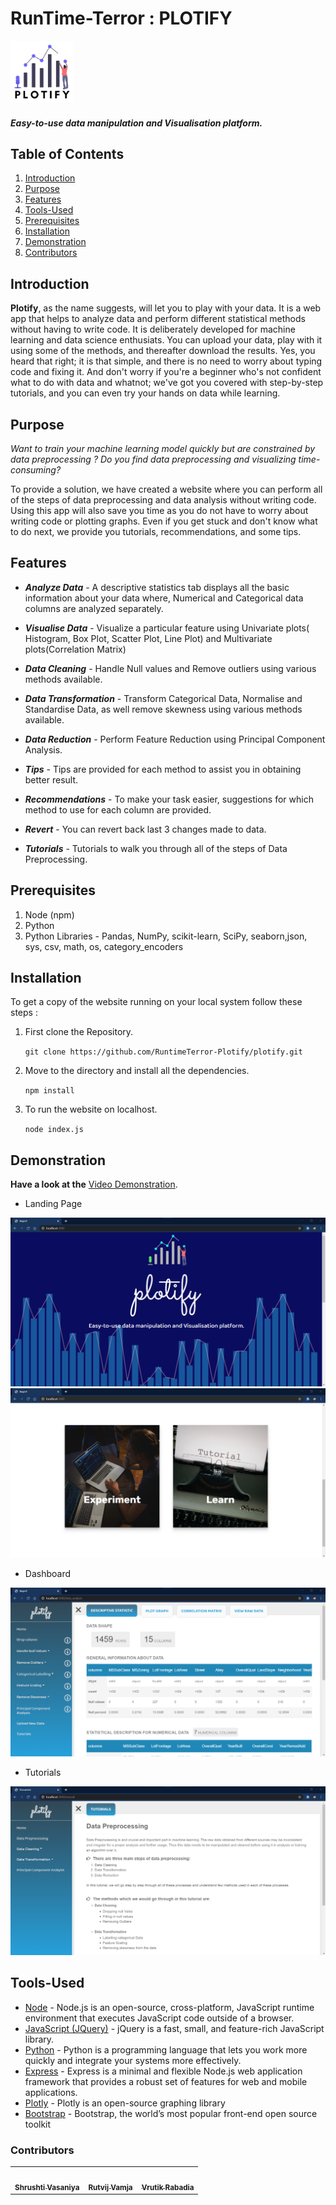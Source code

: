 # RunTime-Terror : PLOTIFY 
<img src="./public/images/plotify.png" width="100" height="100">

##### Easy-to-use data manipulation and Visualisation platform.



## Table of Contents

1. [Introduction](#Introduction)
2. [Purpose](#Introduction)
3. [Features](#Features)
4. [Tools-Used](#Tools-Used)
5. [Prerequisites](#Prerequirites)
6. [Installation](#Installation)
7. [Demonstration](#Demonstration)
8. [Contributors](#Contributions)

## Introduction

**Plotify**, as the name suggests, will let you to play with your data. It is a web app that helps to analyze data and perform different statistical methods without having to write code. It is deliberately developed for machine learning and data science enthusiats. You can upload your data, play with it using some of the methods, and thereafter download the results. Yes, you heard that right; it is that simple, and there is no need to worry about typing code and fixing it. And don't worry if you're a beginner who's not confident what to do with data and whatnot; we've got you covered with step-by-step tutorials, and you can even try your hands on data while learning.

## Purpose

_*Want to train your machine learning model quickly but are constrained by data preprocessing ?*_
_*Do you find data preprocessing and visualizing time-consuming?*_

To provide a solution, we have created a website where you can perform all of the steps of data preprocessing and data analysis without writing code. Using this app will also save you time as you do not have to worry about writing code or plotting graphs. Even if you get stuck and don't know what to do next, we provide you tutorials, recommendations, and some tips.

## Features

- **_Analyze Data_** - A descriptive statistics tab displays all the basic information about your data where, Numerical and Categorical data columns are analyzed separately.

- **_Visualise Data_** - Visualize a particular feature using Univariate plots( Histogram, Box Plot, Scatter Plot, Line Plot) and Multivariate plots(Correlation Matrix)

- **_Data Cleaning_** - Handle Null values and Remove outliers using various methods available.

- **_Data Transformation_** - Transform Categorical Data, Normalise and Standardise Data, as well remove skewness using various methods available.  
- **_Data Reduction_** - Perform Feature Reduction using Principal Component Analysis.
- **_Tips_** - Tips are provided for each method to assist you in obtaining better result.
- **_Recommendations_** - To make your task easier, suggestions for which method to use for each column are provided.
- **_Revert_** - You can revert back last 3 changes made to data.
- **_Tutorials_** - Tutorials to walk you through all of the steps of Data Preprocessing. 

## Prerequisites

1. Node (npm)
2. Python
3. Python Libraries - Pandas, NumPy, scikit-learn, SciPy, seaborn,json, sys, csv, math, os, category_encoders

## Installation

To get a copy of the website running on your local system follow these steps :

1.  First clone the Repository.

    ```git clone https://github.com/RuntimeTerror-Plotify/plotify.git```

2.  Move to the directory and install all the dependencies.

    ```npm install```

3.  To run the website on localhost.

    ```node index.js```

## Demonstration

**Have a look at the** <a href="https://google.com/">Video Demonstration</a>. 

- Landing Page
<img src="./public/images/landing1.png" alt="not found">
<img src="./public/images/landing2.png" alt="not found">

- Dashboard
<img src="./public/images/dashboard.png" alt="not found">

- Tutorials
<img src="./public/images/tutorial.png" alt="not found">

## Tools-Used

- <a href="https://nodejs.org/">Node</a> - Node.js is an open-source, cross-platform, JavaScript runtime environment that executes JavaScript code outside of a browser.
- <a href="https://jquery.com/">JavaScript (JQuery)</a> - jQuery is a fast, small, and feature-rich JavaScript library.
- <a href="https://www.python.org/">Python</a> - Python is a programming language that lets you work more quickly and integrate your systems more effectively.
- <a href="https://expressjs.com/">Express</a> - Express is a minimal and flexible Node.js web application framework that provides a robust set of features for web and mobile applications.
- <a href="https://plotly.com/">Plotly</a> - Plotly is an open-source graphing library
- <a href="https://getbootstrap.com/">Bootstrap</a> - Bootstrap, the world’s most popular front-end open source toolkit

### Contributors
<table>
    <tr>
        <td align="center"><a href="https://github.com/shrushti22"><img src="https://avatars.githubusercontent.com/shrushti22" width="100px;" alt=""/><br /><sub><b>Shrushti Vasaniya</b></sub></a><br /></td>
        <td align="center"><a href="https://github.com/RutvijDv"><img src="https://avatars.githubusercontent.com/RutvijDv" width="100px;" alt=""/><br /><sub><b>Rutvij Vamja</b></sub></a><br /></td>
        <td align="center"><a href="https://github.com/vrutikrabadia"><img src="https://avatars.githubusercontent.com/vrutikrabadia" width="100px;" alt=""/><br /><sub><b>Vrutik Rabadia</b></sub></a><br /></td>
    </tr>
</table>    
